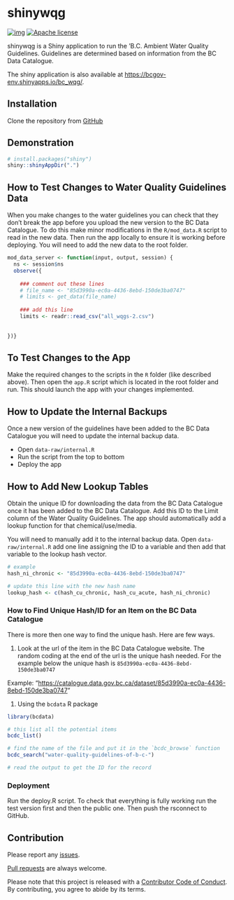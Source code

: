 
<!-- README.md is generated from README.Rmd. Please edit that file -->

# shinywqg

<!-- badges: start -->

[![img](https://img.shields.io/badge/Lifecycle-Maturing-007EC6)](https://github.com/bcgov/repomountie/blob/master/doc/lifecycle-badges.md)
[![Apache
license](https://img.shields.io/badge/License-Apache%202.0-blue.svg)](https://opensource.org/licenses/Apache-2.0)
<!-- badges: end -->

shinywqg is a Shiny application to run the ’B.C. Ambient Water Quality
Guidelines. Guidelines are determined based on information from the BC
Data Catalogue.

The shiny application is also available at
<https://bcgov-env.shinyapps.io/bc_wqg/>.

## Installation

Clone the repository from [GitHub](https://github.com/bcgov/shinywqg)

## Demonstration

``` r
# install.packages("shiny")
shiny::shinyAppDir(".")
```

## How to Test Changes to Water Quality Guidelines Data

When you make changes to the water guidelines you can check that they
don’t break the app before you upload the new version to the BC Data
Catalogue. To do this make minor modifications in the `R/mod_data.R`
script to read in the new data. Then run the app locally to ensure it is
working before deploying. You will need to add the new data to the root
folder.

``` r
mod_data_server <- function(input, output, session) {
  ns <- session$ns
  observe({
    
    ### comment out these lines
    # file_name <- "85d3990a-ec0a-4436-8ebd-150de3ba0747"
    # limits <- get_data(file_name)
    
    ### add this line
    limits <- readr::read_csv("all_wqgs-2.csv")
    
    
})}
```

## To Test Changes to the App

Make the required changes to the scripts in the `R` folder (like
described above). Then open the `app.R` script which is located in the
root folder and run. This should launch the app with your changes
implemented.

## How to Update the Internal Backups

Once a new version of the guidelines have been added to the BC Data
Catalogue you will need to update the internal backup data.

-   Open `data-raw/internal.R`
-   Run the script from the top to bottom
-   Deploy the app

## How to Add New Lookup Tables

Obtain the unique ID for downloading the data from the BC Data Catalogue
once it has been added to the BC Data Catalogue. Add this ID to the
Limit column of the Water Quality Guidelines. The app should
automatically add a lookup function for that chemical/use/media.

You will need to manually add it to the internal backup data. Open
`data-raw/internal.R` add one line assigning the ID to a variable and
then add that variable to the lookup hash vector.

``` r
# example
hash_ni_chronic <- "85d3990a-ec0a-4436-8ebd-150de3ba0747"

# update this line with the new hash name 
lookup_hash <- c(hash_cu_chronic, hash_cu_acute, hash_ni_chronic)
```

### How to Find Unique Hash/ID for an Item on the BC Data Catalogue

There is more then one way to find the unique hash. Here are few ways.

1.  Look at the url of the item in the BC Data Catalogue website. The
    random coding at the end of the url is the unique hash needed. For
    the example below the unique hash is
    `85d3990a-ec0a-4436-8ebd-150de3ba0747`

Example:
“<https://catalogue.data.gov.bc.ca/dataset/85d3990a-ec0a-4436-8ebd-150de3ba0747>”

1.  Using the `bcdata` R package

``` r
library(bcdata)

# this list all the potential items
bcdc_list()

# find the name of the file and put it in the `bcdc_browse` function 
bcdc_search("water-quality-guidelines-of-b-c-")

# read the output to get the ID for the record
```

### Deployment

Run the deploy.R script. To check that everything is fully working run
the test version first and then the public one. Then push the rsconnect
to GitHub.

## Contribution

Please report any [issues](https://github.com/bcgov/shinywqg/issues).

[Pull requests](https://github.com/bcgov/shinywqg/pulls) are always
welcome.

Please note that this project is released with a [Contributor Code of
Conduct](https://github.com/bcgov/shinywqg/blob/master/CODE_OF_CONDUCT.md).
By contributing, you agree to abide by its terms.
